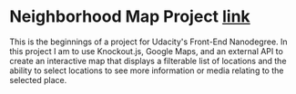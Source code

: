 # Neighborhood Map Project [link](https://znalbert.github.io/fend_p5)

This is the beginnings of a project for Udacity's Front-End Nanodegree. In this project I am to use Knockout.js, Google Maps, and an external API to create an interactive map that displays a filterable list of locations and the ability to select locations to see more information or media relating to the selected place.
